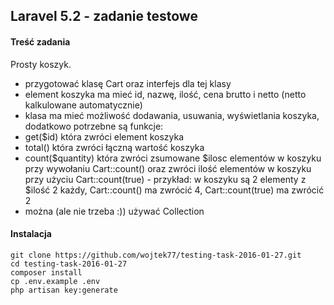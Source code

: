## Laravel 5.2 - zadanie testowe

#### Treść zadania

Prosty koszyk.

 * przygotować klasę Cart oraz interfejs dla tej klasy
 * element koszyka ma mieć id, nazwę, ilość, cena brutto i netto (netto kalkulowane automatycznie)
 * klasa ma mieć możliwość dodawania, usuwania, wyświetlania koszyka, dodatkowo potrzebne są funkcje:
  * get($id) która zwróci element koszyka
  * total() która zwróci łączną wartość koszyka
  * count($quantity) która zwróci zsumowane $ilosc elementów w koszyku przy wywołaniu Cart::count() oraz zwróci ilość elementów w koszyku przy użyciu Cart::count(true) - przykład: w koszyku są 2 elementy z $ilość 2 każdy, Cart::count() ma zwrócić 4, Cart::count(true) ma zwrócić 2
 * można (ale nie trzeba :)) używać Collection



#### Instalacja

	git clone https://github.com/wojtek77/testing-task-2016-01-27.git
	cd testing-task-2016-01-27
	composer install
    cp .env.example .env
    php artisan key:generate
